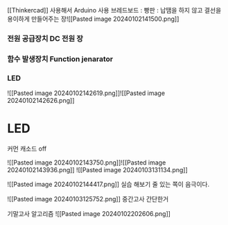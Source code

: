 [[Thinkercad]] 사용해서 Arduino 사용
브레드보드 : 빵판 : 납땜을 하지 않고 결선을 용이하게 만들어주는 장![[Pasted image 20240102141500.png]]

### 전원 공급장치 DC 전원 장

### 함수 발생장치 Function jenarator

### LED
![[Pasted image 20240102142619.png]]![[Pasted image 20240102142626.png]]

# LED 

커먼 캐소드
off 

![[Pasted image 20240102143750.png]]![[Pasted image 20240102143936.png]]
![[Pasted image 20240103131134.png]]

![[Pasted image 20240102144417.png]]
실습 해보기 
	줄 있는 쪽이 음극이다.

![[Pasted image 20240103125752.png]]
중간고사 간단한거

기말고사 알고리즘
	![[Pasted image 20240102202606.png]]